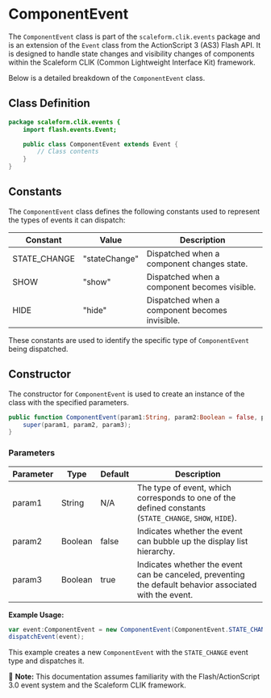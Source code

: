 # ComponentEvent
The `ComponentEvent` class is part of the `scaleform.clik.events` package and is an extension of the `Event` class from the ActionScript 3 (AS3) Flash API.
It is designed to handle state changes and visibility changes of components within the Scaleform CLIK (Common Lightweight Interface Kit) framework.

Below is a detailed breakdown of the `ComponentEvent` class.

## Class Definition

```actionscript
package scaleform.clik.events {
    import flash.events.Event;

    public class ComponentEvent extends Event {
        // Class contents
    }
}
```

## Constants

The `ComponentEvent` class defines the following constants used to represent the types of events it can dispatch:

| Constant        | Value         | Description                            |
|-----------------|---------------|----------------------------------------|
| STATE_CHANGE    | "stateChange" | Dispatched when a component changes state.   |
| SHOW            | "show"        | Dispatched when a component becomes visible. |
| HIDE            | "hide"        | Dispatched when a component becomes invisible.|

These constants are used to identify the specific type of `ComponentEvent` being dispatched.

## Constructor

The constructor for `ComponentEvent` is used to create an instance of the class with the specified parameters.

```actionscript
public function ComponentEvent(param1:String, param2:Boolean = false, param3:Boolean = true) {
    super(param1, param2, param3);
}
```

### Parameters

| Parameter | Type    | Default | Description                                                                                    |
|-----------|---------|---------|------------------------------------------------------------------------------------------------|
| param1    | String  | N/A     | The type of event, which corresponds to one of the defined constants (`STATE_CHANGE`, `SHOW`, `HIDE`). |
| param2    | Boolean | false   | Indicates whether the event can bubble up the display list hierarchy.                          |
| param3    | Boolean | true    | Indicates whether the event can be canceled, preventing the default behavior associated with the event. |

**Example Usage:**

```actionscript
var event:ComponentEvent = new ComponentEvent(ComponentEvent.STATE_CHANGE);
dispatchEvent(event);
```

This example creates a new `ComponentEvent` with the `STATE_CHANGE` event type and dispatches it.

📝 **Note:** This documentation assumes familiarity with the Flash/ActionScript 3.0 event system and the Scaleform CLIK framework.
